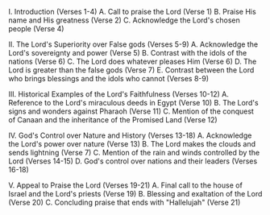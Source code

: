 I. Introduction (Verses 1-4)
    A. Call to praise the Lord (Verse 1)
    B. Praise His name and His greatness (Verse 2)
    C. Acknowledge the Lord's chosen people (Verse 4)

II. The Lord's Superiority over False gods (Verses 5-9)
    A. Acknowledge the Lord's sovereignty and power (Verse 5)
    B. Contrast with the idols of the nations (Verse 6)
    C. The Lord does whatever pleases Him (Verse 6)
    D. The Lord is greater than the false gods (Verse 7)
    E. Contrast between the Lord who brings blessings and the idols who cannot (Verses 8-9)

III. Historical Examples of the Lord's Faithfulness (Verses 10-12)
    A. Reference to the Lord's miraculous deeds in Egypt (Verse 10)
    B. The Lord's signs and wonders against Pharaoh (Verse 11)
    C. Mention of the conquest of Canaan and the inheritance of the Promised Land (Verse 12)

IV. God's Control over Nature and History (Verses 13-18)
    A. Acknowledge the Lord's power over nature (Verse 13)
    B. The Lord makes the clouds and sends lightning (Verse 7)
    C. Mention of the rain and winds controlled by the Lord (Verses 14-15)
    D. God's control over nations and their leaders (Verses 16-18)

V. Appeal to Praise the Lord (Verses 19-21)
    A. Final call to the house of Israel and the Lord's priests (Verse 19)
    B. Blessing and exaltation of the Lord (Verse 20)
    C. Concluding praise that ends with "Hallelujah" (Verse 21)
